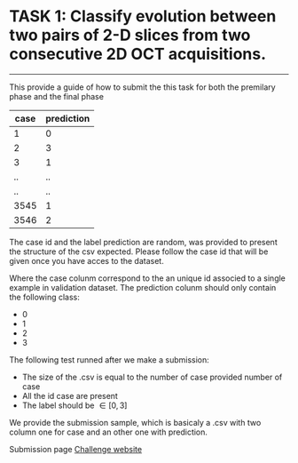 
# TASK 1: Classify evolution between two pairs of 2-D slices from two consecutive 2D OCT acquisitions.

--- 

This provide a guide of how to submit the this task for both the premilary phase and the final phase 

|case|prediction|
|---|---|
|1|0|
|2|3|
|3|1|
|.. | ..|
|.. | ..|
|3545 | 1|
|3546 |2 |



The case id and the label prediction are random, was provided to present the structure of the csv expected. Please follow the case id that will be given once you have acces to the dataset.

Where the case colunm correspond to the an unique id associed to a single example in validation dataset. The prediction colunm should only contain the following class:
- 0 
- 1 
- 2 
- 3 

The following test runned after we make a submission:
- The size of the .csv is equal to the number of case provided number of case
- All the id case are present
- The label should be $\in [0,3]$

We provide the submission sample, which is basicaly a .csv with two column one for case and an other one with prediction.


Submission page [Challenge website](https://www.codabench.org/competitions/2852/)
